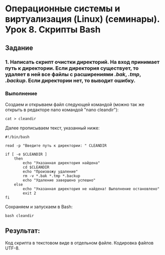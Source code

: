 # Операционные системы и виртуализация (Linux) (семинары). Урок 8. Скрипты Bash

## Задание

### 1. Написать скрипт **очистки директорий**. На вход принимает путь к директории. Если директория существует, то удаляет в ней все файлы с расширениями *.bak*, *.tmp*, *.backup*. Если директории нет, то **выводит ошибку**.

### Выполнение 

Создаем и открываем файл следующей командой (можно так же открыть в редакторе nano командой "nano cleandir"):
```
cat > cleandir
```
Далее прописываем текст, указанный ниже:

```
#!/bin/bash

read -p "Введите путь к директории: " CLEANDIR

if [ -e $CLEANDIR ]
    then
        echo "Указанная директория найдена"
        cd $CLEANDIR
        echo "Произвожу удаление"
        rm -v *.bak *.tmp *.backup
        echo "Удаление завершено успешно"
    else
        echo "Указанная директория не найдена! Выполнение остановлено"
        exit 2
fi

```
Сохраняем и запускаем в Bash:
```
bash cleandir
```

## Результат:
Код скрипта в текстовом виде в отдельном файле. Кодировка файлов UTF-8.
